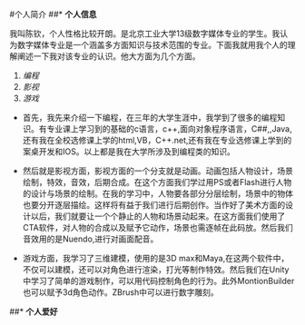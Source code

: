 #个人简介
##* **个人信息**

我叫陈钦，个人性格比较开朗。是北京工业大学13级数字媒体专业的学生。我认为数字媒体专业是一个涵盖多方面知识与技术范围的专业。下面我就用我个人的理解阐述一下我对该专业的认识。他大方面为几个方面。

1. *编程*
2. *影视*
3. *游戏*

* 首先，我先来介绍一下编程，在三年的大学生涯中，我学到了很多的编程知识。有专业课上学习到的基础的c语言，c++,面向对象程序语言，C##,,Java,还有我在全校选修课上学的html,VB，C++.net,还有我在专业选修课上学到的案桌开发和IOS。以上都是我在大学所涉及到编程类的知识。

* 然后就是影视方面，影视方面的一个分支就是动画。动画包括人物设计，场景绘制，特效，音效，后期合成。在这个方面我们学过用PS或者Flash进行人物的设计与场景的绘制。在我的学习中，人物要各部分分层绘制，场景中的物体也要分开逐层描绘。这样将有益于我们进行后期创作。当作好了美术方面的设计以后，我们就要让一个个静止的人物和场景动起来。在这方面我们使用了CTA软件，对人物的合成以及赋予它动作，场景也需逐帧在此码放。然后我们音效用的是Nuendo,进行对画面配音。

* 游戏方面，我学习了三维建模，使用的是3D max和Maya,在这两个软件中，不仅可以建模，还可以对角色进行渲染，打光等制作特效。然后我们在Unity中学习了简单的游戏制作，可以用代码控制角色的行为。此外MontionBuilder也可以赋予3d角色动作。ZBrush中可以进行数字雕刻。











##* **个人爱好**
